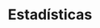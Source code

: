 ---
layout: project
title:  "Estadísticas"
categories:
- project
img: estadisticas.jpg
thumb: estadisticas_thumb.jpg
---